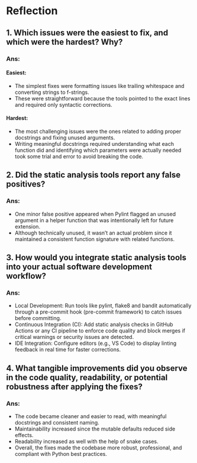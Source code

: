 # Reflection

## 1. Which issues were the easiest to fix, and which were the hardest? Why?

### Ans:
#### Easiest: 
- The simplest fixes were formatting issues like trailing whitespace and converting strings to f-strings. 
- These were straightforward because the tools pointed to the exact lines and required only syntactic corrections.
#### Hardest: 
- The most challenging issues were the ones related to adding proper docstrings and fixing unused arguments. 
- Writing meaningful docstrings required understanding what each function did and identifying which parameters were actually needed took some trial and error to avoid breaking the code.

## 2. Did the static analysis tools report any false positives? 

### Ans:
- One minor false positive appeared when Pylint flagged an unused argument in a helper function that was intentionally left for future extension. 
- Although technically unused, it wasn’t an actual problem since it maintained a consistent function signature with related functions.

## 3. How would you integrate static analysis tools into your actual software development workflow?

### Ans: 
- Local Development: Run tools like pylint, flake8 and bandit automatically through a pre-commit hook (pre-commit framework) to catch issues before committing.
- Continuous Integration (CI): Add static analysis checks in GitHub Actions or any CI pipeline to enforce code quality and block merges if critical warnings or security issues are detected.
- IDE Integration: Configure editors (e.g., VS Code) to display linting feedback in real time for faster corrections.

## 4. What tangible improvements did you observe in the code quality, readability, or potential robustness after applying the fixes?

### Ans:
- The code became cleaner and easier to read, with meaningful docstrings and consistent naming.
- Maintainability increased since the mutable defaults reduced side effects.
- Readability increased as well with the help of snake cases.
- Overall, the fixes made the codebase more robust, professional, and compliant with Python best practices.
